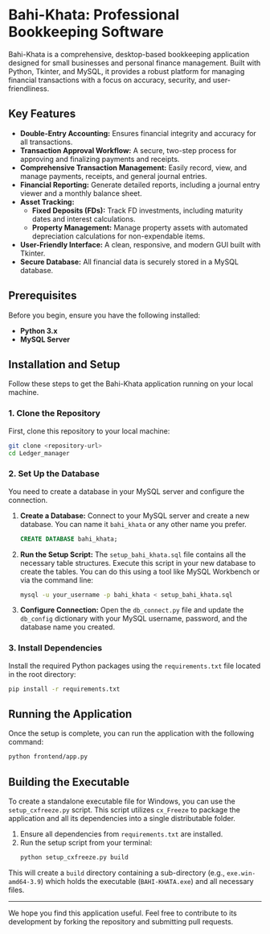 # Bahi-Khata: Professional Bookkeeping Software

Bahi-Khata is a comprehensive, desktop-based bookkeeping application designed for small businesses and personal finance management. Built with Python, Tkinter, and MySQL, it provides a robust platform for managing financial transactions with a focus on accuracy, security, and user-friendliness.

## Key Features

- **Double-Entry Accounting:** Ensures financial integrity and accuracy for all transactions.
- **Transaction Approval Workflow:** A secure, two-step process for approving and finalizing payments and receipts.
- **Comprehensive Transaction Management:** Easily record, view, and manage payments, receipts, and general journal entries.
- **Financial Reporting:** Generate detailed reports, including a journal entry viewer and a monthly balance sheet.
- **Asset Tracking:**
    - **Fixed Deposits (FDs):** Track FD investments, including maturity dates and interest calculations.
    - **Property Management:** Manage property assets with automated depreciation calculations for non-expendable items.
- **User-Friendly Interface:** A clean, responsive, and modern GUI built with Tkinter.
- **Secure Database:** All financial data is securely stored in a MySQL database.

## Prerequisites

Before you begin, ensure you have the following installed:
- **Python 3.x**
- **MySQL Server**

## Installation and Setup

Follow these steps to get the Bahi-Khata application running on your local machine.

### 1. Clone the Repository

First, clone this repository to your local machine:
```bash
git clone <repository-url>
cd Ledger_manager
```

### 2. Set Up the Database

You need to create a database in your MySQL server and configure the connection.

1.  **Create a Database:** Connect to your MySQL server and create a new database. You can name it `bahi_khata` or any other name you prefer.
    ```sql
    CREATE DATABASE bahi_khata;
    ```
2.  **Run the Setup Script:** The `setup_bahi_khata.sql` file contains all the necessary table structures. Execute this script in your new database to create the tables. You can do this using a tool like MySQL Workbench or via the command line:
    ```bash
    mysql -u your_username -p bahi_khata < setup_bahi_khata.sql
    ```
3.  **Configure Connection:** Open the `db_connect.py` file and update the `db_config` dictionary with your MySQL username, password, and the database name you created.

### 3. Install Dependencies

Install the required Python packages using the `requirements.txt` file located in the root directory:
```bash
pip install -r requirements.txt
```

## Running the Application

Once the setup is complete, you can run the application with the following command:

```bash
python frontend/app.py
```

## Building the Executable

To create a standalone executable file for Windows, you can use the `setup_cxfreeze.py` script. This script utilizes `cx_Freeze` to package the application and all its dependencies into a single distributable folder.

1.  Ensure all dependencies from `requirements.txt` are installed.
2.  Run the setup script from your terminal:
    ```bash
    python setup_cxfreeze.py build
    ```
This will create a `build` directory containing a sub-directory (e.g., `exe.win-amd64-3.9`) which holds the executable (`BAHI-KHATA.exe`) and all necessary files.

---
We hope you find this application useful. Feel free to contribute to its development by forking the repository and submitting pull requests.
